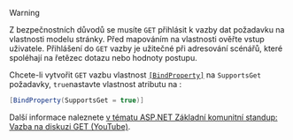 > [!WARNING]
> Z bezpečnostních důvodů se musíte `GET` přihlásit k vazby dat požadavku na vlastnosti modelu stránky. Před mapováním na vlastnosti ověřte vstup uživatele. Přihlášení do `GET` vazby je užitečné při adresování scénářů, které spoléhají na řetězec dotazu nebo hodnoty postupu.
>
> Chcete-li vytvořit `GET` vazbu vlastnost [`[BindProperty]`](xref:Microsoft.AspNetCore.Mvc.BindPropertyAttribute) na `SupportsGet` požadavky, `true`nastavte vlastnost atributu na :
>
> ```csharp
> [BindProperty(SupportsGet = true)]
> ```
>
> Další informace naleznete [v tématu ASP.NET Základní komunitní standup: Vazba na diskuzi GET (YouTube)](https://www.youtube.com/watch?v=p7iHB9V-KVU&feature=youtu.be&t=54m27s).

